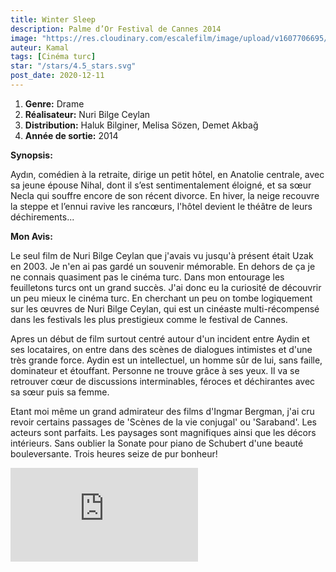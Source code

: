 ```yaml
---
title: Winter Sleep
description: Palme d’Or Festival de Cannes 2014
image: "https://res.cloudinary.com/escalefilm/image/upload/v1607706695/WINTER_SLEEP_misc4n.jpg"
auteur: Kamal
tags: [Cinéma turc]
star: "/stars/4.5_stars.svg"
post_date: 2020-12-11
---
```


1. **Genre:** Drame
2. **Réalisateur:** Nuri Bilge Ceylan
3. **Distribution:** Haluk Bilginer, Melisa Sözen, Demet Akbağ
4. **Année de sortie:** 2014

**Synopsis:**

Aydın, comédien à la retraite, dirige un petit hôtel, en Anatolie centrale, avec sa jeune épouse Nihal, dont il s’est sentimentalement éloigné, et sa sœur Necla qui souffre encore de son récent divorce. En hiver, la neige recouvre la steppe et l’ennui ravive les rancœurs, l'hôtel devient le théâtre de leurs déchirements...

**Mon Avis:**

Le seul film de Nuri Bilge Ceylan que j'avais vu jusqu'à présent était Uzak en 2003. Je n'en ai pas gardé un souvenir mémorable. En dehors de ça je ne connais quasiment pas le cinéma turc. Dans mon entourage les feuilletons turcs ont un grand succès. J'ai donc eu la curiosité de découvrir un peu mieux le cinéma turc. En cherchant un peu on tombe logiquement sur les œuvres de Nuri Bilge Ceylan, qui est un cinéaste multi-récompensé dans les festivals les plus prestigieux comme le festival de Cannes.

Apres un début de film surtout centré autour d'un incident entre Aydin et ses locataires, on entre dans des scènes de dialogues intimistes et d'une très grande force. Aydin est un intellectuel, un homme sûr de lui, sans faille, dominateur et étouffant. Personne ne trouve grâce à ses yeux. Il va se retrouver cœur de discussions interminables, féroces et déchirantes avec sa sœur puis sa femme.

Etant moi même un grand admirateur des films d'Ingmar Bergman, j'ai cru revoir certains passages de 'Scènes de la vie conjugal' ou 'Saraband'.
Les acteurs sont parfaits. Les paysages sont magnifiques ainsi que les décors intérieurs. Sans oublier la Sonate pour piano de Schubert d'une beauté bouleversante. Trois heures seize de pur bonheur!

<div>
<iframe src="https://www.youtube.com/embed/fJFYujwJd80" frameborder="0" allow="accelerometer; autoplay; clipboard-write; encrypted-media; gyroscope; picture-in-picture" allowfullscreen></iframe>
</div>